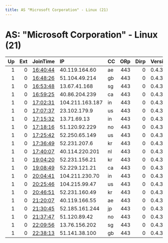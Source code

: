 ```yaml
---
title: AS "Microsoft Corporation" - Linux (21)
---
```


# AS: "Microsoft Corporation" - Linux (21)

|   Up |   Ext | JoinTime                                                                                            | IP              | CC   |   ORp |   Dirp | Version   | Contact   | Nickname   |   eFamMembers |
|-----:|------:|:----------------------------------------------------------------------------------------------------|:----------------|:-----|------:|-------:|:----------|:----------|:-----------|--------------:|
|    1 |     0 | [16:40:44](https://metrics.torproject.org/rs.html#details/6FAAAB854A9590EA35C0216DDCEBF3DF72FC1ABA) | 40.119.164.60   | ae   |   443 |      0 | 0.4.3.5   | None      | Unnamed    |             1 |
|    1 |     0 | [16:48:26](https://metrics.torproject.org/rs.html#details/0356BEF9BBE0E14AF1C97112175F5E20FB80E6CF) | 51.104.49.214   | gb   |   443 |      0 | 0.4.3.5   | None      | Unnamed    |             1 |
|    1 |     0 | [16:53:48](https://metrics.torproject.org/rs.html#details/B307CE1613DC5317615BC0A197B5F9C4940940DA) | 13.67.41.168    | sg   |   443 |      0 | 0.4.3.5   | None      | Unnamed    |             1 |
|    1 |     0 | [16:59:25](https://metrics.torproject.org/rs.html#details/32C5BC2224257533CED4B7A33E818C1AEBA741D8) | 40.86.204.239   | ca   |   443 |      0 | 0.4.3.5   | None      | Unnamed    |             1 |
|    1 |     0 | [17:02:31](https://metrics.torproject.org/rs.html#details/AA458BBE1F3C74F6590AAE60CE7F1E96B345CF5A) | 104.211.163.187 | in   |   443 |      0 | 0.4.3.5   | None      | Unnamed    |             1 |
|    1 |     0 | [17:07:37](https://metrics.torproject.org/rs.html#details/080FE40B040F12BED513E635E612640F3E95302D) | 23.102.179.9    | us   |   443 |      0 | 0.4.3.5   | None      | Unnamed    |             1 |
|    1 |     0 | [17:15:32](https://metrics.torproject.org/rs.html#details/B1AE1633B447FF220C90A54E9D3577200F01E9DF) | 13.71.69.13     | in   |   443 |      0 | 0.4.3.5   | None      | Unnamed    |             1 |
|    1 |     0 | [17:18:16](https://metrics.torproject.org/rs.html#details/1AEED3F99DD95D0726AC6CDC6F5E6B20C60FC34D) | 51.120.92.229   | no   |   443 |      0 | 0.4.3.5   | None      | Unnamed    |             1 |
|    1 |     0 | [17:25:42](https://metrics.torproject.org/rs.html#details/BCA89124643769D36946189DBE75FFA735191D13) | 52.250.65.149   | us   |   443 |      0 | 0.4.3.5   | None      | Unnamed    |             1 |
|    1 |     0 | [17:36:49](https://metrics.torproject.org/rs.html#details/148FBE3AA4BF336D0A8F4AC54F6AAA0B8B89C1FC) | 52.231.207.6    | kr   |   443 |      0 | 0.4.3.5   | None      | Unnamed    |             1 |
|    1 |     0 | [17:40:07](https://metrics.torproject.org/rs.html#details/F8F11BD639372EDA0101167D814CD8F235B494B3) | 40.114.220.201  | nl   |   443 |      0 | 0.4.3.5   | None      | Unnamed    |             1 |
|    1 |     0 | [19:04:20](https://metrics.torproject.org/rs.html#details/E68B2804752186A919BAFA75CACA344FF2882756) | 52.231.156.21   | kr   |   443 |      0 | 0.4.3.5   | None      | Unnamed    |             1 |
|    1 |     0 | [19:08:49](https://metrics.torproject.org/rs.html#details/ECE1797CC778161FD7B1A4052155829E31A2250F) | 52.229.121.21   | ca   |   443 |      0 | 0.4.3.5   | None      | Unnamed    |             1 |
|    1 |     0 | [20:04:41](https://metrics.torproject.org/rs.html#details/F440656EA80BE9DB58760377037DEF735D943E96) | 104.211.230.70  | in   |   443 |      0 | 0.4.3.5   | None      | Unnamed    |             1 |
|    1 |     0 | [20:25:46](https://metrics.torproject.org/rs.html#details/116AE83220B11649C3936F8B85D75B28F86109F5) | 104.215.99.47   | us   |   443 |      0 | 0.4.3.5   | None      | Unnamed    |             1 |
|    1 |     0 | [20:46:51](https://metrics.torproject.org/rs.html#details/881119308B292A47E529249B87E601175EBFD173) | 52.231.160.49   | kr   |   443 |      0 | 0.4.3.5   | None      | Unnamed    |             1 |
|    1 |     0 | [21:20:07](https://metrics.torproject.org/rs.html#details/A9193230DD5FE87B5C72371B28D845F44FCEDC4F) | 40.119.166.55   | ae   |   443 |      0 | 0.4.3.5   | None      | Unnamed    |             1 |
|    1 |     0 | [21:30:45](https://metrics.torproject.org/rs.html#details/F952CDFBCA5AE10AD08D17FA3E86C01F73BED672) | 52.185.161.244  | jp   |   443 |      0 | 0.4.3.5   | None      | Unnamed    |             1 |
|    1 |     0 | [21:37:47](https://metrics.torproject.org/rs.html#details/ED543557E8FEAB6D7F6599DCC9487DE26B851B75) | 51.120.89.42    | no   |   443 |      0 | 0.4.3.5   | None      | Unnamed    |             1 |
|    1 |     0 | [22:09:56](https://metrics.torproject.org/rs.html#details/A4937FFBC29B79494C9F2FC168092BF31832CCC0) | 13.76.156.202   | sg   |   443 |      0 | 0.4.3.5   | None      | Unnamed    |             1 |
|    1 |     0 | [22:38:13](https://metrics.torproject.org/rs.html#details/18A0BF3052374A7111EF4B8FC8EB7B9B30C95308) | 51.141.38.100   | gb   |   443 |      0 | 0.4.3.5   | None      | Unnamed    |             1 |
